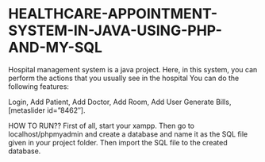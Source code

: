 # HEALTHCARE-APPOINTMENT-SYSTEM-IN-JAVA-USING-PHP-AND-MY-SQL
Hospital management system is a java project. Here, in this system, you can perform the actions that you usually see in the hospital You can do the following features:

Login,
Add Patient,
Add Doctor,
Add Room,
Add User
Generate Bills,
[metaslider id=”8462″].

HOW TO RUN??
First of all, start your xampp. Then go to localhost/phpmyadmin and create a database and name it as the SQL file given in your project folder. Then import the SQL file to the created database.
